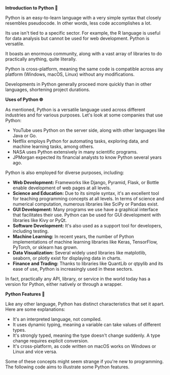 **Introduction to Python 🐍**

Python is an easy-to-learn language with a very simple syntax that closely resembles pseudocode. In other words, less code accomplishes a lot.

Its use isn't tied to a specific sector. For example, the R language is useful for data analysis but cannot be used for web development. Python is versatile.

It boasts an enormous community, along with a vast array of libraries to do practically anything, quite literally.

Python is cross-platform, meaning the same code is compatible across any platform (Windows, macOS, Linux) without any modifications.

Developments in Python generally proceed more quickly than in other languages, shortening project durations.

**Uses of Python 🌐**

As mentioned, Python is a versatile language used across different industries and for various purposes. Let's look at some companies that use Python:

- YouTube uses Python on the server side, along with other languages like Java or Go.
- Netflix employs Python for automating tasks, exploring data, and machine learning tasks, among others.
- NASA uses Python extensively in many scientific programs.
- JPMorgan expected its financial analysts to know Python several years ago.

Python is also employed for diverse purposes, including:

- **Web Development:** Frameworks like Django, Pyramid, Flask, or Bottle enable development of web pages at all levels.
- **Science and Education:** Due to its simple syntax, it's an excellent tool for teaching programming concepts at all levels. In terms of science and numerical computation, numerous libraries like SciPy or Pandas exist.
- **GUI Development:** Many programs we use have a graphical interface that facilitates their use. Python can be used for GUI development with libraries like Kivy or PyQt.
- **Software Development:** It's also used as a support tool for developers, including testing.
- **Machine Learning:** In recent years, the number of Python implementations of machine learning libraries like Keras, TensorFlow, PyTorch, or sklearn has grown.
- **Data Visualization:** Several widely used libraries like matplotlib, seaborn, or plotly exist for displaying data in charts.
- **Finance and Trading:** Thanks to libraries like QuantLib or qtpylib and its ease of use, Python is increasingly used in these sectors.

In fact, practically any API, library, or service in the world today has a version for Python, either natively or through a wrapper.

**Python Features 🌟**

Like any other language, Python has distinct characteristics that set it apart. Here are some explanations:

- It's an interpreted language, not compiled.
- It uses dynamic typing, meaning a variable can take values of different types.
- It's strongly typed, meaning the type doesn't change suddenly. A type change requires explicit conversion.
- It's cross-platform, as code written on macOS works on Windows or Linux and vice versa.

Some of these concepts might seem strange if you're new to programming. The following code aims to illustrate some Python features.
